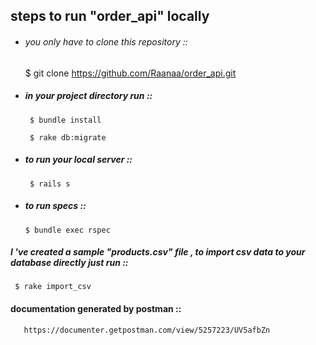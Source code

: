
## steps to run "order_api" locally

*   ###### you only have to clone this repository ::

       $  git clone https://github.com/Raanaa/order_api.git 


* ##### in your project directory run ::

       $ bundle install

       $ rake db:migrate
  
* ##### to run your local server ::

       $ rails s

* ##### to run specs ::

      $ bundle exec rspec

##### I 've created a sample "products.csv" file , to import csv data to your database directly just run ::

     $ rake import_csv
 



####  documentation generated by postman :: 

       https://documenter.getpostman.com/view/5257223/UV5afbZn
  
 
 
